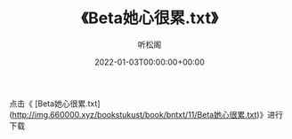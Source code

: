 ﻿---
title:  《Beta她心很累.txt》
date:   2022-01-03T00:00:00+00:00
author: 听松阁
layout: post
permalink: /Beta她心很累/
categories: 小说
tags: [小说]
---

点击《 [Beta她心很累.txt](<a href="http://img.660000.xyz/bookstukust/book/bntxt/11/Beta" target=_blank>http://img.660000.xyz/bookstukust/book/bntxt/11/Beta她心很累.txt)》进行下载